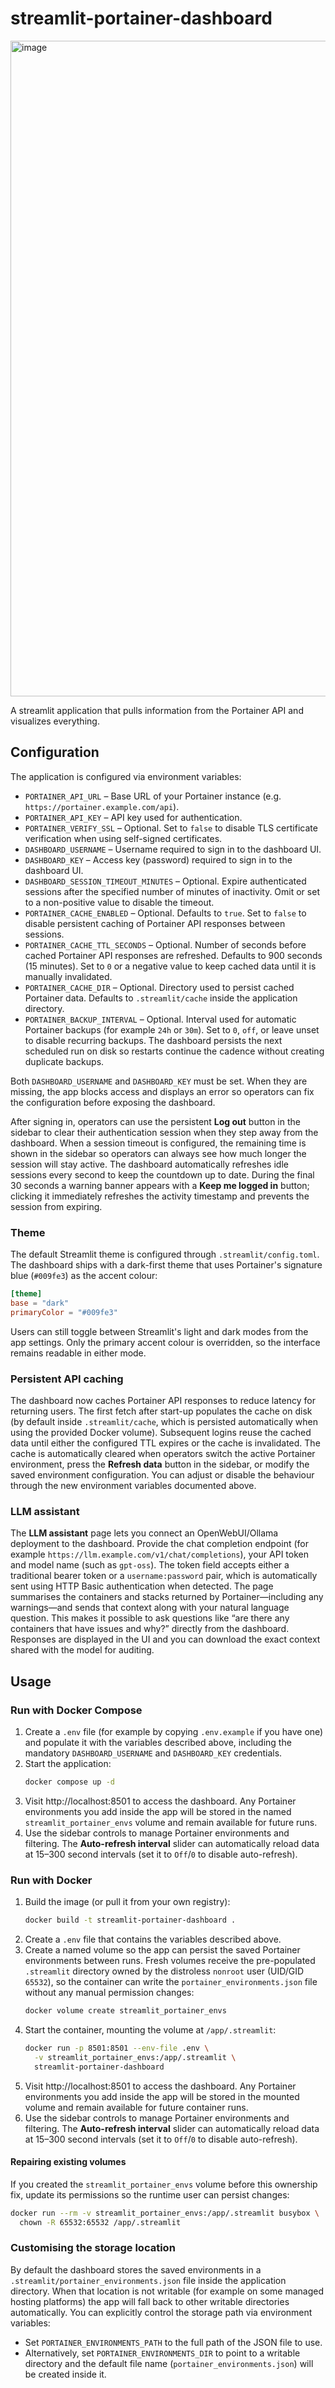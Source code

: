 # streamlit-portainer-dashboard

<img width="1860" height="1049" alt="image" src="https://github.com/user-attachments/assets/b2200e6e-0d41-423f-b8ee-e67d882b571b" />


A streamlit application that pulls information from the Portainer API and visualizes everything.

## Configuration

The application is configured via environment variables:

- `PORTAINER_API_URL` – Base URL of your Portainer instance (e.g. `https://portainer.example.com/api`).
- `PORTAINER_API_KEY` – API key used for authentication.
- `PORTAINER_VERIFY_SSL` – Optional. Set to `false` to disable TLS certificate verification when using self-signed certificates.
- `DASHBOARD_USERNAME` – Username required to sign in to the dashboard UI.
- `DASHBOARD_KEY` – Access key (password) required to sign in to the dashboard UI.
- `DASHBOARD_SESSION_TIMEOUT_MINUTES` – Optional. Expire authenticated sessions after the specified number of minutes of inactivity. Omit or set to a non-positive value to disable the timeout.
- `PORTAINER_CACHE_ENABLED` – Optional. Defaults to `true`. Set to `false` to disable persistent caching of Portainer API responses between sessions.
- `PORTAINER_CACHE_TTL_SECONDS` – Optional. Number of seconds before cached Portainer API responses are refreshed. Defaults to 900 seconds (15 minutes). Set to `0` or a negative value to keep cached data until it is manually invalidated.
- `PORTAINER_CACHE_DIR` – Optional. Directory used to persist cached Portainer data. Defaults to `.streamlit/cache` inside the application directory.
- `PORTAINER_BACKUP_INTERVAL` – Optional. Interval used for automatic Portainer backups (for example `24h` or `30m`). Set to `0`, `off`, or leave unset to disable recurring backups. The dashboard persists the next scheduled run on disk so restarts continue the cadence without creating duplicate backups.

Both `DASHBOARD_USERNAME` and `DASHBOARD_KEY` must be set. When they are missing, the app blocks access and displays an error so
operators can fix the configuration before exposing the dashboard.

After signing in, operators can use the persistent **Log out** button in the sidebar to clear their authentication session when
they step away from the dashboard. When a session timeout is configured, the remaining time is shown in the sidebar so
operators can always see how much longer the session will stay active. The dashboard automatically refreshes idle sessions every
second to keep the countdown up to date. During the final 30 seconds a warning banner appears with a **Keep me logged in**
button; clicking it immediately refreshes the activity timestamp and prevents the session from expiring.

### Theme

The default Streamlit theme is configured through `.streamlit/config.toml`. The dashboard ships with a
dark-first theme that uses Portainer's signature blue (`#009fe3`) as the accent colour:

```toml
[theme]
base = "dark"
primaryColor = "#009fe3"
```

Users can still toggle between Streamlit's light and dark modes from the app settings. Only the primary
accent colour is overridden, so the interface remains readable in either mode.

### Persistent API caching

The dashboard now caches Portainer API responses to reduce latency for returning users. The first fetch after
start-up populates the cache on disk (by default inside `.streamlit/cache`, which is persisted automatically when
using the provided Docker volume). Subsequent logins reuse the cached data until either the configured TTL expires
or the cache is invalidated. The cache is automatically cleared when operators switch the active Portainer
environment, press the **Refresh data** button in the sidebar, or modify the saved environment configuration. You
can adjust or disable the behaviour through the new environment variables documented above.

### LLM assistant

The **LLM assistant** page lets you connect an OpenWebUI/Ollama deployment to the dashboard. Provide the chat
completion endpoint (for example `https://llm.example.com/v1/chat/completions`), your API token and
model name (such as `gpt-oss`). The token field accepts either a traditional bearer token or a `username:password`
pair, which is automatically sent using HTTP Basic authentication when detected. The page summarises the containers and stacks returned by Portainer—including any
warnings—and sends that context along with your natural language question. This makes it possible to ask questions
like “are there any containers that have issues and why?” directly from the dashboard. Responses are displayed in
the UI and you can download the exact context shared with the model for auditing.

## Usage

### Run with Docker Compose
1. Create a `.env` file (for example by copying `.env.example` if you have one) and populate it with the variables described above,
   including the mandatory `DASHBOARD_USERNAME` and `DASHBOARD_KEY` credentials.
2. Start the application:
   ```bash
   docker compose up -d
   ```
3. Visit http://localhost:8501 to access the dashboard. Any Portainer environments you add inside the app will be stored in the named `streamlit_portainer_envs` volume and remain available for future runs.
4. Use the sidebar controls to manage Portainer environments and filtering. The **Auto-refresh interval** slider can automatically reload data at 15–300 second intervals (set it to `Off`/`0` to disable auto-refresh).

### Run with Docker
1. Build the image (or pull it from your own registry):
   ```bash
   docker build -t streamlit-portainer-dashboard .
   ```
2. Create a `.env` file that contains the variables described above.
3. Create a named volume so the app can persist the saved Portainer environments between runs. Fresh volumes receive the
   pre-populated `.streamlit` directory owned by the distroless `nonroot` user (UID/GID `65532`), so the container can write
   the `portainer_environments.json` file without any manual permission changes:
   ```bash
   docker volume create streamlit_portainer_envs
   ```
4. Start the container, mounting the volume at `/app/.streamlit`:
   ```bash
   docker run -p 8501:8501 --env-file .env \
     -v streamlit_portainer_envs:/app/.streamlit \
     streamlit-portainer-dashboard
   ```
5. Visit http://localhost:8501 to access the dashboard. Any Portainer environments you add inside the app will be stored in the mounted volume and remain available for future container runs.
6. Use the sidebar controls to manage Portainer environments and filtering. The **Auto-refresh interval** slider can automatically reload data at 15–300 second intervals (set it to `Off`/`0` to disable auto-refresh).

#### Repairing existing volumes

If you created the `streamlit_portainer_envs` volume before this ownership fix, update its permissions so the runtime user can persist changes:

```bash
docker run --rm -v streamlit_portainer_envs:/app/.streamlit busybox \
  chown -R 65532:65532 /app/.streamlit
```

### Customising the storage location

By default the dashboard stores the saved environments in a `.streamlit/portainer_environments.json` file inside the application directory. When that location is not writable (for example on some managed hosting platforms) the app will fall back to other writable directories automatically. You can explicitly control the storage path via environment variables:

- Set `PORTAINER_ENVIRONMENTS_PATH` to the full path of the JSON file to use.
- Alternatively, set `PORTAINER_ENVIRONMENTS_DIR` to point to a writable directory and the default file name (`portainer_environments.json`) will be created inside it.
